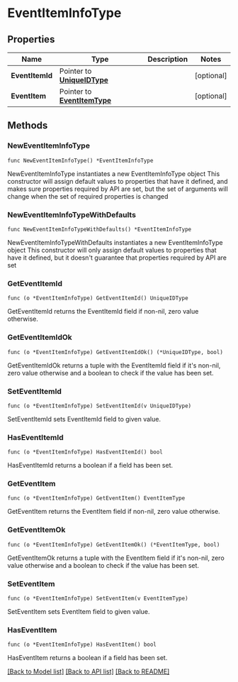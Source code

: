 # EventItemInfoType

## Properties

Name | Type | Description | Notes
------------ | ------------- | ------------- | -------------
**EventItemId** | Pointer to [**UniqueIDType**](UniqueIDType.md) |  | [optional] 
**EventItem** | Pointer to [**EventItemType**](EventItemType.md) |  | [optional] 

## Methods

### NewEventItemInfoType

`func NewEventItemInfoType() *EventItemInfoType`

NewEventItemInfoType instantiates a new EventItemInfoType object
This constructor will assign default values to properties that have it defined,
and makes sure properties required by API are set, but the set of arguments
will change when the set of required properties is changed

### NewEventItemInfoTypeWithDefaults

`func NewEventItemInfoTypeWithDefaults() *EventItemInfoType`

NewEventItemInfoTypeWithDefaults instantiates a new EventItemInfoType object
This constructor will only assign default values to properties that have it defined,
but it doesn't guarantee that properties required by API are set

### GetEventItemId

`func (o *EventItemInfoType) GetEventItemId() UniqueIDType`

GetEventItemId returns the EventItemId field if non-nil, zero value otherwise.

### GetEventItemIdOk

`func (o *EventItemInfoType) GetEventItemIdOk() (*UniqueIDType, bool)`

GetEventItemIdOk returns a tuple with the EventItemId field if it's non-nil, zero value otherwise
and a boolean to check if the value has been set.

### SetEventItemId

`func (o *EventItemInfoType) SetEventItemId(v UniqueIDType)`

SetEventItemId sets EventItemId field to given value.

### HasEventItemId

`func (o *EventItemInfoType) HasEventItemId() bool`

HasEventItemId returns a boolean if a field has been set.

### GetEventItem

`func (o *EventItemInfoType) GetEventItem() EventItemType`

GetEventItem returns the EventItem field if non-nil, zero value otherwise.

### GetEventItemOk

`func (o *EventItemInfoType) GetEventItemOk() (*EventItemType, bool)`

GetEventItemOk returns a tuple with the EventItem field if it's non-nil, zero value otherwise
and a boolean to check if the value has been set.

### SetEventItem

`func (o *EventItemInfoType) SetEventItem(v EventItemType)`

SetEventItem sets EventItem field to given value.

### HasEventItem

`func (o *EventItemInfoType) HasEventItem() bool`

HasEventItem returns a boolean if a field has been set.


[[Back to Model list]](../README.md#documentation-for-models) [[Back to API list]](../README.md#documentation-for-api-endpoints) [[Back to README]](../README.md)



